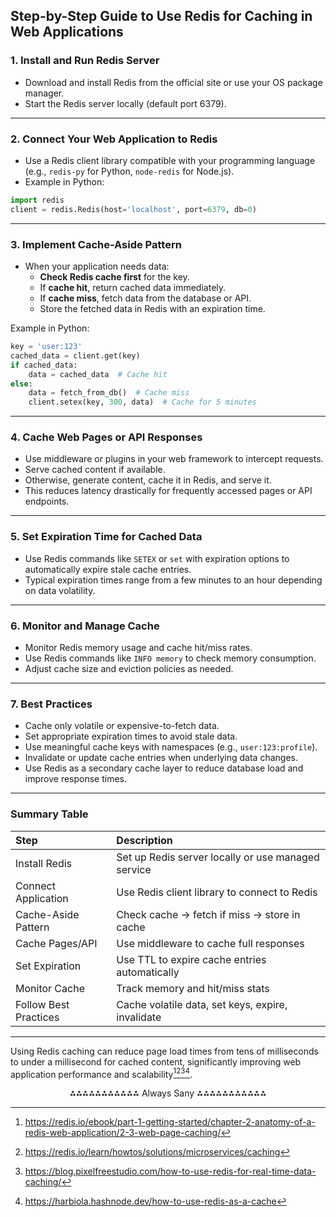 ## Step-by-Step Guide to Use Redis for Caching in Web Applications

### 1. Install and Run Redis Server

- Download and install Redis from the official site or use your OS package manager.
- Start the Redis server locally (default port 6379).

---

### 2. Connect Your Web Application to Redis

- Use a Redis client library compatible with your programming language (e.g., `redis-py` for Python, `node-redis` for Node.js).
- Example in Python:

```python
import redis
client = redis.Redis(host='localhost', port=6379, db=0)
```


---

### 3. Implement Cache-Aside Pattern

- When your application needs data:
    - **Check Redis cache first** for the key.
    - If **cache hit**, return cached data immediately.
    - If **cache miss**, fetch data from the database or API.
    - Store the fetched data in Redis with an expiration time.

Example in Python:

```python
key = 'user:123'
cached_data = client.get(key)
if cached_data:
    data = cached_data  # Cache hit
else:
    data = fetch_from_db()  # Cache miss
    client.setex(key, 300, data)  # Cache for 5 minutes
```


---

### 4. Cache Web Pages or API Responses

- Use middleware or plugins in your web framework to intercept requests.
- Serve cached content if available.
- Otherwise, generate content, cache it in Redis, and serve it.
- This reduces latency drastically for frequently accessed pages or API endpoints.

---

### 5. Set Expiration Time for Cached Data

- Use Redis commands like `SETEX` or `set` with expiration options to automatically expire stale cache entries.
- Typical expiration times range from a few minutes to an hour depending on data volatility.

---

### 6. Monitor and Manage Cache

- Monitor Redis memory usage and cache hit/miss rates.
- Use Redis commands like `INFO memory` to check memory consumption.
- Adjust cache size and eviction policies as needed.

---

### 7. Best Practices

- Cache only volatile or expensive-to-fetch data.
- Set appropriate expiration times to avoid stale data.
- Use meaningful cache keys with namespaces (e.g., `user:123:profile`).
- Invalidate or update cache entries when underlying data changes.
- Use Redis as a secondary cache layer to reduce database load and improve response times.

---

### Summary Table

| Step | Description |
| :-- | :-- |
| Install Redis | Set up Redis server locally or use managed service |
| Connect Application | Use Redis client library to connect to Redis |
| Cache-Aside Pattern | Check cache → fetch if miss → store in cache |
| Cache Pages/API | Use middleware to cache full responses |
| Set Expiration | Use TTL to expire cache entries automatically |
| Monitor Cache | Track memory and hit/miss stats |
| Follow Best Practices | Cache volatile data, set keys, expire, invalidate |


---

Using Redis caching can reduce page load times from tens of milliseconds to under a millisecond for cached content, significantly improving web application performance and scalability[^1][^2][^3][^5].

<div style="text-align: center">⁂⁂⁂⁂⁂⁂⁂⁂⁂⁂⁂ Always Sany ⁂⁂⁂⁂⁂⁂⁂⁂⁂⁂⁂</div>

[^1]: https://redis.io/ebook/part-1-getting-started/chapter-2-anatomy-of-a-redis-web-application/2-3-web-page-caching/

[^2]: https://redis.io/learn/howtos/solutions/microservices/caching

[^3]: https://blog.pixelfreestudio.com/how-to-use-redis-for-real-time-data-caching/

[^4]: https://mobisoftinfotech.com/resources/blog/use-redis-as-secondary-cache-spring-boot

[^5]: https://harbiola.hashnode.dev/how-to-use-redis-as-a-cache

[^6]: https://dotnettutorials.net/lesson/how-to-implement-redis-cache-in-asp-net-core-web-api/

[^7]: https://www.youtube.com/watch?v=-5RTyEim384

